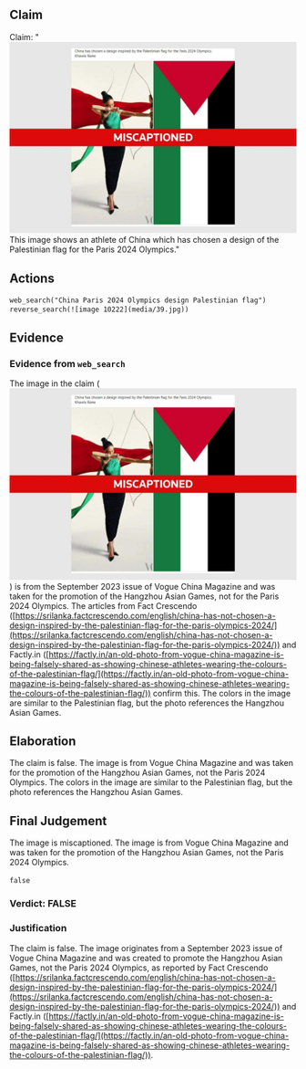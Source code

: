 ## Claim
Claim: "![image 10222](media/39.jpg) This image shows an athlete of China which has chosen a design of the Palestinian flag for the Paris 2024 Olympics."

## Actions
```
web_search("China Paris 2024 Olympics design Palestinian flag")
reverse_search(![image 10222](media/39.jpg))
```

## Evidence
### Evidence from `web_search`
The image in the claim (![image 10222](media/39.jpg)) is from the September 2023 issue of Vogue China Magazine and was taken for the promotion of the Hangzhou Asian Games, not for the Paris 2024 Olympics. The articles from Fact Crescendo ([https://srilanka.factcrescendo.com/english/china-has-not-chosen-a-design-inspired-by-the-palestinian-flag-for-the-paris-olympics-2024/](https://srilanka.factcrescendo.com/english/china-has-not-chosen-a-design-inspired-by-the-palestinian-flag-for-the-paris-olympics-2024/)) and Factly.in ([https://factly.in/an-old-photo-from-vogue-china-magazine-is-being-falsely-shared-as-showing-chinese-athletes-wearing-the-colours-of-the-palestinian-flag/](https://factly.in/an-old-photo-from-vogue-china-magazine-is-being-falsely-shared-as-showing-chinese-athletes-wearing-the-colours-of-the-palestinian-flag/)) confirm this. The colors in the image are similar to the Palestinian flag, but the photo references the Hangzhou Asian Games.


## Elaboration
The claim is false. The image is from Vogue China Magazine and was taken for the promotion of the Hangzhou Asian Games, not the Paris 2024 Olympics. The colors in the image are similar to the Palestinian flag, but the photo references the Hangzhou Asian Games.


## Final Judgement
The image is miscaptioned. The image is from Vogue China Magazine and was taken for the promotion of the Hangzhou Asian Games, not the Paris 2024 Olympics.

`false`

### Verdict: FALSE

### Justification
The claim is false. The image originates from a September 2023 issue of Vogue China Magazine and was created to promote the Hangzhou Asian Games, not the Paris 2024 Olympics, as reported by Fact Crescendo ([https://srilanka.factcrescendo.com/english/china-has-not-chosen-a-design-inspired-by-the-palestinian-flag-for-the-paris-olympics-2024/](https://srilanka.factcrescendo.com/english/china-has-not-chosen-a-design-inspired-by-the-palestinian-flag-for-the-paris-olympics-2024/)) and Factly.in ([https://factly.in/an-old-photo-from-vogue-china-magazine-is-being-falsely-shared-as-showing-chinese-athletes-wearing-the-colours-of-the-palestinian-flag/](https://factly.in/an-old-photo-from-vogue-china-magazine-is-being-falsely-shared-as-showing-chinese-athletes-wearing-the-colours-of-the-palestinian-flag/)).
